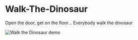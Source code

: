 # Walk-The-Dinosaur
Open the door, get on the floor...  Everybody walk the dinosaur 

![Walk the Dinosaur demo](screencapture.gif "Walk the Dinosaur demo")